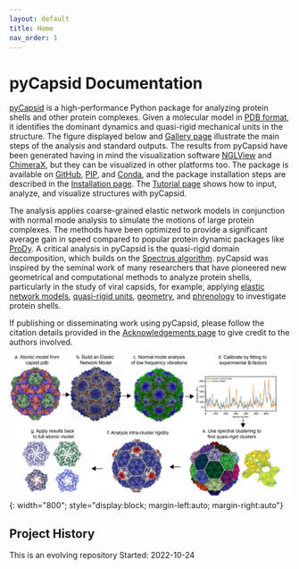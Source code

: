 ```yaml
---
layout: default
title: Home
nav_order: 1
---
```


# pyCapsid Documentation

[pyCapsid](https://github.com/luquelab/pyCapsid) is a high-performance Python package for analyzing protein shells and other protein complexes. Given a molecular model in [PDB format](https://pdb101.rcsb.org/learn/guide-to-understanding-pdb-data/introduction), it identifies the dominant dynamics and quasi-rigid mechanical units in the structure. The figure displayed below and [Gallery page](https://luquelab.github.io/pyCapsid/gallery/) illustrate the main steps of the analysis and standard outputs. The results from pyCapsid have been generated having in mind the visualization software [NGLView](http://nglviewer.org/nglview/latest/) and [ChimeraX](https://www.cgl.ucsf.edu/chimerax/), but they can be visualized in other platforms too. The package is available on [GitHub](https://github.com/luquelab/pyCapsid), [PIP](https://pypi.org/project/pyCapsid/), and [Conda](https://anaconda.org/luque_lab/pycapsid), and the package installation steps are described in the [Installation page](https://luquelab.github.io/pyCapsid/installation/). The [Tutorial page](https://luquelab.github.io/pyCapsid/tutorial/) shows how to input, analyze, and visualize structures with pyCapsid.

The analysis applies coarse-grained elastic network models in conjunction with normal mode analysis to simulate the motions of large 
protein complexes. The methods have been optimized to provide a significant average gain in speed compared to popular protein dynamic packages like [ProDy](http://prody.csb.pitt.edu/). A critical analysis in pyCapsid is the quasi-rigid domain decomposition, which builds on the [Spectrus algorithm](http://spectrus.sissa.it). pyCapsid was inspired by the seminal work of many researchers that have pioneered new geometrical and computational methods to analyze protein shells, particularly in the study of viral capsids, for example, applying [elastic network models](https://doi.org/10.1016/j.jmb.2004.10.054), [quasi-rigid units](https://doi.org/10.1371/journal.pcbi.1003331), [geometry](https://doi.org/10.1038/s41467-019-12367-3), and [phrenology](https://doi.org/10.3390/v13112191) to investigate protein shells.

If publishing or disseminating work using pyCapsid, please follow the citation details provided in the [Acknowledgements page](https://luquelab.github.io/pyCapsid/acknowledgements/) to give credit to the authors involved.

![myimg](figure_process_overview_07_13_CB.png){: width="800"; style="display:block; margin-left:auto; margin-right:auto"}

## Project History
This is an evolving repository
Started: 2022-10-24

